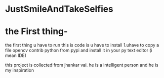 # JustSmileAndTakeSelfies
# the First thing-
 the first thing u have to run this is code is u have to install 
 1.uhave to copy a file opencv contrib python from pypi and install it  in your py text editor (i mean IDE)

 this project is collected from jhankar vai.
 he is a intelligent person and he is my inspiration
